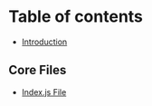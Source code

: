 # Table of contents

* [Introduction](README.md)

## Core Files

* [Index.js File](core-files/index.js-file.md)
